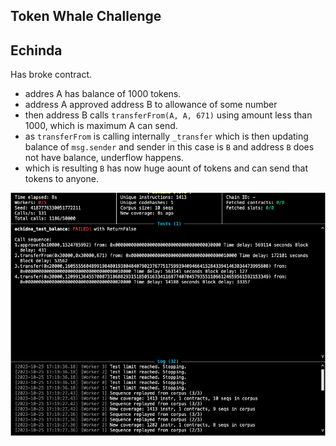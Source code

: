 ## Token Whale Challenge


## Echinda

Has broke contract.

- addres A has balance of 1000 tokens.
- address A approved address B to allowance of some number
- then address B calls `transferFrom(A, A, 671)` using amount less than 1000, which is maximum A can send.
- as `transferFrom` is calling internally `_transfer` which is then updating balance of `msg.sender` and sender in this case is `B` and address `B` does not have balance, underflow happens.
- which is resulting `B` has now huge aount of tokens and can send that tokens to anyone.

![Echinda findings](images/TokenWhaleChallengeEchidna_found_issue.png)




